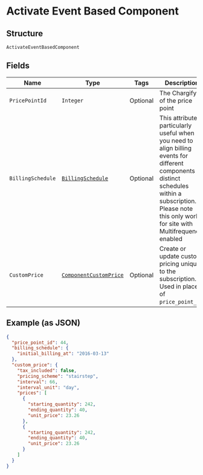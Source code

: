 
# Activate Event Based Component

## Structure

`ActivateEventBasedComponent`

## Fields

| Name | Type | Tags | Description | Getter | Setter |
|  --- | --- | --- | --- | --- | --- |
| `PricePointId` | `Integer` | Optional | The Chargify id of the price point | Integer getPricePointId() | setPricePointId(Integer pricePointId) |
| `BillingSchedule` | [`BillingSchedule`](../../doc/models/billing-schedule.md) | Optional | This attribute is particularly useful when you need to align billing events for different components on distinct schedules within a subscription. Please note this only works for site with Multifrequency enabled | BillingSchedule getBillingSchedule() | setBillingSchedule(BillingSchedule billingSchedule) |
| `CustomPrice` | [`ComponentCustomPrice`](../../doc/models/component-custom-price.md) | Optional | Create or update custom pricing unique to the subscription. Used in place of `price_point_id`. | ComponentCustomPrice getCustomPrice() | setCustomPrice(ComponentCustomPrice customPrice) |

## Example (as JSON)

```json
{
  "price_point_id": 44,
  "billing_schedule": {
    "initial_billing_at": "2016-03-13"
  },
  "custom_price": {
    "tax_included": false,
    "pricing_scheme": "stairstep",
    "interval": 66,
    "interval_unit": "day",
    "prices": [
      {
        "starting_quantity": 242,
        "ending_quantity": 40,
        "unit_price": 23.26
      },
      {
        "starting_quantity": 242,
        "ending_quantity": 40,
        "unit_price": 23.26
      }
    ]
  }
}
```

